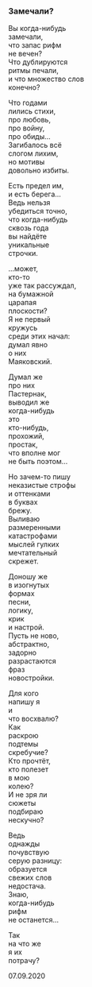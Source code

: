 ### Замечали?  
  
Вы когда-нибудь   
замечали,  
что запас рифм  
не вечен?  
Что дублируются  
ритмы печали,  
и что множество слов  
конечно?  
  
Что годами  
лились стихи,  
про любовь,   
про войну,  
про обиды...  
Загибалось всё  
слогом лихим,  
но мотивы  
довольно избиты.  
  
Есть предел им,  
и есть берега...  
Ведь нельзя   
убедиться точно,  
что когда-нибудь  
сквозь года  
вы найдёте  
уникальные   
строчки.  
  
...может,   
кто-то   
уже так рассуждал,  
на бумажной   
царапая  
плоскости?  
Я не первый   
кружусь  
среди этих начал:  
думал явно   
о них   
Маяковский.  
  
Думал же   
про них   
Пастернак,  
выводил же   
когда-нибудь   
это  
кто-нибудь,   
прохожий,  
простак,  
что вполне мог  
не быть поэтом...  
  
Но зачем-то пишу  
неказистые строфы  
и оттенками  
в буквах  
брежу.  
Выливаю  
размеренными  
катастрофами  
мыслей гулких  
мечтательный  
скрежет.  
  
Доношу же  
в изогнутых   
формах  
песни,   
логику,  
крик  
и настрой.  
Пусть не ново,  
абстрактно,  
задорно  
разрастаются  
фраз  
новостройки.  
  
Для кого  
напишу я  
и   
что восхвалю?  
Как   
раскрою  
подтемы   
скребучие?  
Кто прочтёт,  
кто полезет  
в мою   
колею?  
И не зря ли  
сюжеты  
подбираю  
нескучно?  
  
Ведь  
однажды  
почувствую  
серую разницу:  
образуется  
свежих слов  
недостача.  
Знаю,  
когда-нибудь  
рифм   
не останется...  
  
Так  
на что же  
я их  
потрачу?  
  
  
  
07.09.2020  